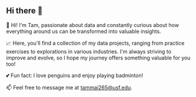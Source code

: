 ## Hi there 👋
👋 Hi! I'm Tam, passionate about data and constantly curious about 
how everything around us can be transformed into valuable insights.

📈 Here, you'll find a collection of my data projects, ranging from practice exercises to explorations in various industries. 
I'm always striving to improve and evolve, so I hope my journey offers something valuable for you too!

💕 Fun fact: I love penguins and enjoy playing badminton!

📫 Feel free to message me at tammai265@usf.edu.
<!--
**tammai1610/tammai1610** is a ✨ _special_ ✨ repository because its `README.md` (this file) appears on your GitHub profile.

Here are some ideas to get you started:

- 🔭 I’m currently working on ...
- 🌱 I’m currently learning ...
- 👯 I’m looking to collaborate on ...
- 🤔 I’m looking for help with ...
- 💬 Ask me about ...
- 📫 How to reach me: ...
- 😄 Pronouns: ...
- ⚡ Fun fact: ...
-->

